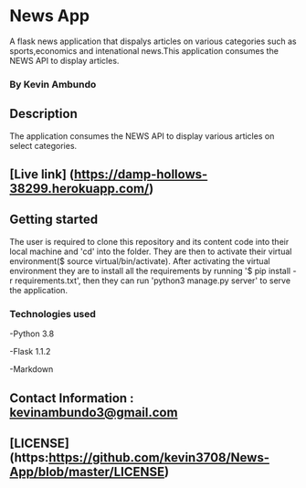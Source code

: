 # News App
A flask news application that dispalys articles on various categories such as sports,economics and intenational news.This application consumes the NEWS API to display articles.
### By Kevin Ambundo

## Description
The application consumes the NEWS API to display various articles on select categories.

## [Live link] (https://damp-hollows-38299.herokuapp.com/)

## Getting started
The user is required to clone this repository and its content code into their local machine and 'cd' into the folder. They are then to activate their virtual environment($ source virtual/bin/activate). After activating the virtual environment they are to install all the requirements by running '$ pip install -r requirements.txt', then they can run 'python3 manage.py server' to serve the application.

### Technologies used
-Python 3.8

-Flask 1.1.2

-Markdown

## Contact Information : kevinambundo3@gmail.com

## [LICENSE] (https:https://github.com/kevin3708/News-App/blob/master/LICENSE)